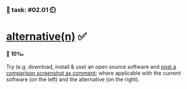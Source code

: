 ### 💪 task: #02.01 [⏲️](https://youtu.be/h1uaTOmvZbA)

# [alternative(n)](https://bfh.github.io/use) ✅

#### 🏅 10‰

Try (e.g. download, install & use) an open source software and [post a comparison screenshot as comment](https://github.com/digital-sustainability/module-eoss-hs24-sandbox/issues/5); where applicable with the current software (on the left) and the alternative (on the right).